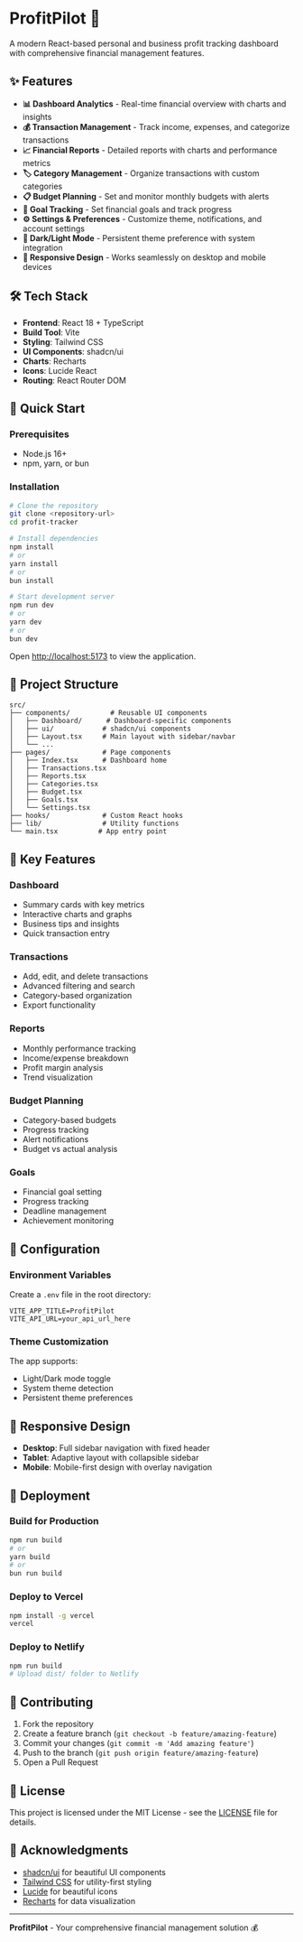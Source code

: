 # ProfitPilot 🚀

A modern React-based personal and business profit tracking dashboard with comprehensive financial management features.

## ✨ Features

- **📊 Dashboard Analytics** - Real-time financial overview with charts and insights
- **💰 Transaction Management** - Track income, expenses, and categorize transactions
- **📈 Financial Reports** - Detailed reports with charts and performance metrics
- **🏷️ Category Management** - Organize transactions with custom categories
- **📋 Budget Planning** - Set and monitor monthly budgets with alerts
- **🎯 Goal Tracking** - Set financial goals and track progress
- **⚙️ Settings & Preferences** - Customize theme, notifications, and account settings
- **🌙 Dark/Light Mode** - Persistent theme preference with system integration
- **📱 Responsive Design** - Works seamlessly on desktop and mobile devices

## 🛠️ Tech Stack

- **Frontend**: React 18 + TypeScript
- **Build Tool**: Vite
- **Styling**: Tailwind CSS
- **UI Components**: shadcn/ui
- **Charts**: Recharts
- **Icons**: Lucide React
- **Routing**: React Router DOM

## 🚀 Quick Start

### Prerequisites
- Node.js 16+ 
- npm, yarn, or bun

### Installation

```bash
# Clone the repository
git clone <repository-url>
cd profit-tracker

# Install dependencies
npm install
# or
yarn install
# or
bun install

# Start development server
npm run dev
# or
yarn dev
# or
bun dev
```

Open [http://localhost:5173](http://localhost:5173) to view the application.

## 📁 Project Structure

```
src/
├── components/          # Reusable UI components
│   ├── Dashboard/      # Dashboard-specific components
│   ├── ui/            # shadcn/ui components
│   ├── Layout.tsx     # Main layout with sidebar/navbar
│   └── ...
├── pages/             # Page components
│   ├── Index.tsx      # Dashboard home
│   ├── Transactions.tsx
│   ├── Reports.tsx
│   ├── Categories.tsx
│   ├── Budget.tsx
│   ├── Goals.tsx
│   └── Settings.tsx
├── hooks/             # Custom React hooks
├── lib/               # Utility functions
└── main.tsx          # App entry point
```

## 🎨 Key Features

### Dashboard
- Summary cards with key metrics
- Interactive charts and graphs
- Business tips and insights
- Quick transaction entry

### Transactions
- Add, edit, and delete transactions
- Advanced filtering and search
- Category-based organization
- Export functionality

### Reports
- Monthly performance tracking
- Income/expense breakdown
- Profit margin analysis
- Trend visualization

### Budget Planning
- Category-based budgets
- Progress tracking
- Alert notifications
- Budget vs actual analysis

### Goals
- Financial goal setting
- Progress tracking
- Deadline management
- Achievement monitoring

## 🔧 Configuration

### Environment Variables
Create a `.env` file in the root directory:

```env
VITE_APP_TITLE=ProfitPilot
VITE_API_URL=your_api_url_here
```

### Theme Customization
The app supports:
- Light/Dark mode toggle
- System theme detection
- Persistent theme preferences

## 📱 Responsive Design

- **Desktop**: Full sidebar navigation with fixed header
- **Tablet**: Adaptive layout with collapsible sidebar
- **Mobile**: Mobile-first design with overlay navigation

## 🚀 Deployment

### Build for Production

```bash
npm run build
# or
yarn build
# or
bun run build
```

### Deploy to Vercel

```bash
npm install -g vercel
vercel
```

### Deploy to Netlify

```bash
npm run build
# Upload dist/ folder to Netlify
```

## 🤝 Contributing

1. Fork the repository
2. Create a feature branch (`git checkout -b feature/amazing-feature`)
3. Commit your changes (`git commit -m 'Add amazing feature'`)
4. Push to the branch (`git push origin feature/amazing-feature`)
5. Open a Pull Request

## 📄 License

This project is licensed under the MIT License - see the [LICENSE](LICENSE) file for details.

## 🙏 Acknowledgments

- [shadcn/ui](https://ui.shadcn.com/) for beautiful UI components
- [Tailwind CSS](https://tailwindcss.com/) for utility-first styling
- [Lucide](https://lucide.dev/) for beautiful icons
- [Recharts](https://recharts.org/) for data visualization

---

**ProfitPilot** - Your comprehensive financial management solution 💰
